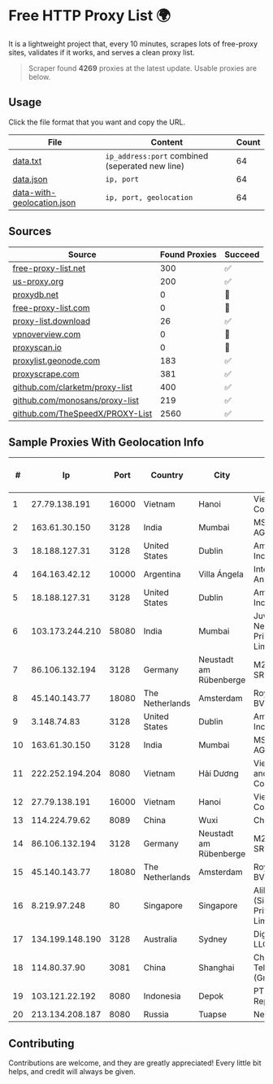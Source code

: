 
# Free HTTP Proxy List 🌍

It is a lightweight project that, every 10 minutes, scrapes lots of free-proxy sites, validates if it works, and serves a clean proxy list.


> Scraper found **4269** proxies at the latest update. Usable proxies are below.

## Usage

Click the file format that you want and copy the URL.


|File|Content|Count|
|----|-------|-----|
|[data.txt](https://raw.githubusercontent.com/themiralay/Proxy-List-World/master/data.txt)|`ip_address:port` combined (seperated new line)|64|
|[data.json](https://raw.githubusercontent.com/themiralay/Proxy-List-World/master/data.json)|`ip, port`|64|
|[data-with-geolocation.json](https://raw.githubusercontent.com/themiralay/Proxy-List-World/master/data-with-geolocation.json)|`ip, port, geolocation`|64|

## Sources

|Source|Found Proxies|Succeed|
|------|-------------|-------|
|[free-proxy-list.net](https://free-proxy-list.net)|300|✅|
|[us-proxy.org](https://www.us-proxy.org)|200|✅|
|[proxydb.net](http://proxydb.net)|0|🚫|
|[free-proxy-list.com](https://free-proxy-list.com/?page=&port=&type%5B%5D=http&type%5B%5D=https&up_time=0&search=Search)|0|🚫|
|[proxy-list.download](https://www.proxy-list.download/HTTP)|26|✅|
|[vpnoverview.com](https://vpnoverview.com/privacy/anonymous-browsing/free-proxy-servers)|0|🚫|
|[proxyscan.io](https://www.proxyscan.io)|0|🚫|
|[proxylist.geonode.com](https://proxylist.geonode.com/api/proxy-list?limit=300&page=1&sort_by=lastChecked&sort_type=desc&protocols=http,https)|183|✅|
|[proxyscrape.com](https://api.proxyscrape.com/v2/?request=displayproxies&protocol=http&timeout=10000&country=all&ssl=all&anonymity=all)|381|✅|
|[github.com/clarketm/proxy-list](https://raw.githubusercontent.com/clarketm/proxy-list/master/proxy-list-raw.txt)|400|✅|
|[github.com/monosans/proxy-list](https://raw.githubusercontent.com/monosans/proxy-list/main/proxies/http.txt)|219|✅|
|[github.com/TheSpeedX/PROXY-List](https://raw.githubusercontent.com/TheSpeedX/PROXY-List/master/http.txt)|2560|✅|


## Sample Proxies With Geolocation Info

|#|Ip|Port|Country|City|Internet Service Provider|
|-|--|----|-------|----|-------------------------|
|1|27.79.138.191|16000|Vietnam|Hanoi|Viettel Corporation|
|2|163.61.30.150|3128|India|Mumbai|MS KOSI AGRICO|
|3|18.188.127.31|3128|United States|Dublin|Amazon.com, Inc.|
|4|164.163.42.12|10000|Argentina|Villa Ángela|Interret Villa Angela SRL|
|5|18.188.127.31|3128|United States|Dublin|Amazon.com, Inc.|
|6|103.173.244.210|58080|India|Mumbai|Juweriyah Networks Private Limited|
|7|86.106.132.194|3128|Germany|Neustadt am Rübenberge|M247 Europe SRL|
|8|45.140.143.77|18080|The Netherlands|Amsterdam|RoyaleHosting BV|
|9|3.148.74.83|3128|United States|Dublin|Amazon.com, Inc.|
|10|163.61.30.150|3128|India|Mumbai|MS KOSI AGRICO|
|11|222.252.194.204|8080|Vietnam|Hải Dương|VietNam Post and Telecom Corporation|
|12|27.79.138.191|16000|Vietnam|Hanoi|Viettel Corporation|
|13|114.224.79.62|8089|China|Wuxi|Chinanet|
|14|86.106.132.194|3128|Germany|Neustadt am Rübenberge|M247 Europe SRL|
|15|45.140.143.77|18080|The Netherlands|Amsterdam|RoyaleHosting BV|
|16|8.219.97.248|80|Singapore|Singapore|Alibaba Cloud (Singapore) Private Limited|
|17|134.199.148.190|3128|Australia|Sydney|DigitalOcean, LLC|
|18|114.80.37.90|3081|China|Shanghai|China Telecom (Group)|
|19|103.121.22.192|8080|Indonesia|Depok|PT. Eka Mas Republik|
|20|213.134.208.187|8080|Russia|Tuapse|NewCom Port|



## Contributing

Contributions are welcome, and they are greatly appreciated! Every
little bit helps, and credit will always be given.

